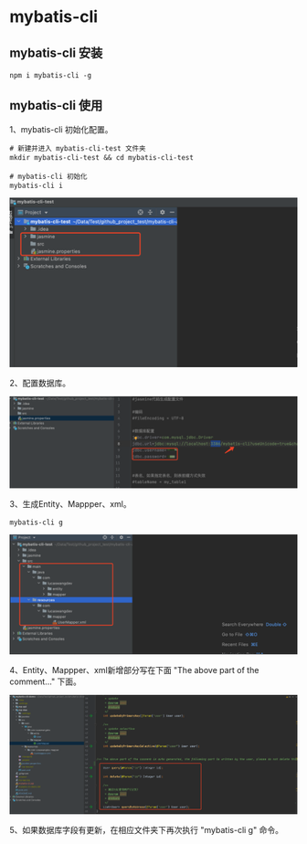 # mybatis-cli

## mybatis-cli 安装

```
npm i mybatis-cli -g
```



## mybatis-cli 使用

1、mybatis-cli 初始化配置。

```
# 新建并进入 mybatis-cli-test 文件夹
mkdir mybatis-cli-test && cd mybatis-cli-test

# mybatis-cli 初始化
mybatis-cli i
```

![1-init](src/static/1-init.png)

2、配置数据库。

![1-init](src/static/2-init.png)

3、生成Entity、Mappper、xml。

```
mybatis-cli g
```

![1-init](src/static/3-init.png)

4、Entity、Mappper、xml新增部分写在下面 "The above part of the comment..." 下面。

![1-init](src/static/4-init.png)

5、如果数据库字段有更新，在相应文件夹下再次执行 "mybatis-cli g" 命令。

